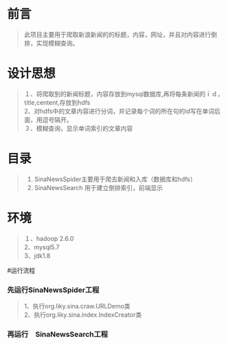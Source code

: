 # 前言
>此项目主要用于爬取新浪新闻的的标题，内容，网址，并且对内容进行倒排，实现模糊查询。

# 设计思想
>１、将爬取到的新闻标题，内容存放到mysql数据库,再将每条新闻的ｉｄ，title,centent,存放到hdfs<br>
>2、对hdfs中的文章内容进行分词，并记录每个词的所在句的id写在单词后面，用逗号隔开。<br>
>３、模糊查询，显示单词索引的文章内容<br>

# 目录
>1. SinaNewsSpider主要用于爬去新闻和入库（数据库和hdfs）<br>
>2. SinaNewsSearch 用于建立倒排索引，前端显示

# 环境
>１、hadoop 2.6.0<br>
>2、mysql5.7<br>
>3、jdk1.8

#运行流程

### 先运行SinaNewsSpider工程
>1、执行org.liky.sina.craw.URLDemo类<br>
>2、执行org.liky.sina.index.IndexCreator类

### 再运行　SinaNewsSearch工程



